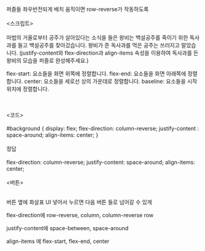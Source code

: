 <br><br>
퍼즐들 좌우반전되게 배치
움직이면 row-reverse가 작동하도록
<br><br>
<스크립트>
<br><br>
마법의 거울로부터 공주가 살아있다는 소식을 들은 왕비는 백설공주를 죽이기 위한 독사과를 들고 백설공주를 찾아갔습니다.
왕비가 준 독사과를 먹은 공주는 쓰러지고 말았습니다.
(justify-content와 flex-direction과 align-items 속성을 이용하여 독사과를 든 왕비의 모습을 퍼즐로 완성해주세요.)

<align-items>
flex-start: 요소들을 화면 위쪽에 정렬합니다.
flex-end: 요소들을 화면 아래쪽에 정렬합니다.
center: 요소들을 세로선 상의 가운데로 정렬합니다.
baseline: 요소들을 시작 위치에 정렬합니다.

<br><br>
<코드>
<br><br>
#background {
  display: flex;
  flex-direction: column-reverse;
  justify-content : space-around;
  align-items: center;
}
<br><br>
정답
<br><br>
flex-direction: column-reverse;
justify-content: space-around;
align-items: center;
<br><br>
<버튼>
<br><br>

버튼 옆에 화살표 UI  넣어서 누르면  다음 버튼 들로 넘어갈 수 있게

flex-direction에
row-reverse, column, column-reverse
row

justify-content에
space-between, space-around

align-items 에
flex-start, flex-end, center

